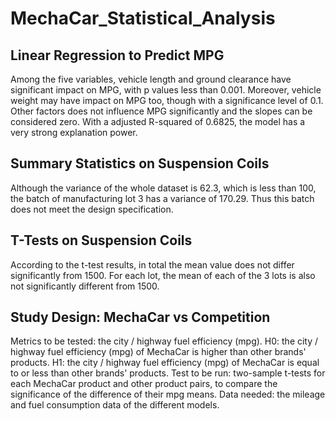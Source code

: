 # MechaCar_Statistical_Analysis

## Linear Regression to Predict MPG
Among the five variables, vehicle length and ground clearance have significant impact on MPG, with p values less than 0.001. Moreover, vehicle weight may have impact on MPG too, though with a significance level of 0.1. Other factors does not influence MPG significantly and the slopes can be considered zero. With a adjusted R-squared of 0.6825, the model has a very strong explanation power.

## Summary Statistics on Suspension Coils
Although the variance of the whole dataset is 62.3, which is less than 100, the batch of manufacturing lot 3 has a variance of 170.29. Thus this batch does not meet the design specification.

## T-Tests on Suspension Coils
According to the t-test results, in total the mean value does not differ significantly from 1500. For each lot, the mean of each of the 3 lots is also not significantly different from 1500.

## Study Design: MechaCar vs Competition
Metrics to be tested: the  city / highway fuel efficiency (mpg).
H0: the city / highway fuel efficiency (mpg) of MechaCar is higher than other brands' products.
H1: the city / highway fuel efficiency (mpg) of MechaCar is equal to or less than other brands' products.
Test to be run: two-sample t-tests for each MechaCar product and other product pairs, to compare the significance of the difference of their mpg means.
Data needed: the mileage and fuel consumption data of the different models. 
